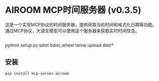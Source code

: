 # AIROOM MCP时间服务器 (v0.3.5)

这是一个实现MCP协议的时间服务器，提供获取当前时间和格式化日期等功能。
通过MCP协议，大语言模型可以使用这个服务器来获取实时时间信息。

## 
python setup.py sdist bdist_wheel
twine upload dist/*

## 安装

```bash
pip install mcp-server-airoom

